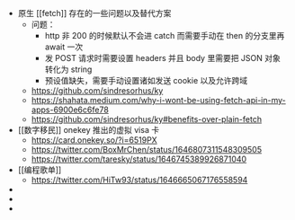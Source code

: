 - 原生 [[fetch]] 存在的一些问题以及替代方案
	- 问题：
		- http 非 200 的时候默认不会进 catch 而需要手动在 then 的分支里再 await 一次
		- 发 POST 请求时需要设置 headers 并且 body 里需要把 JSON 对象转化为 string
		- 预设值缺失，需要手动设置诸如发送 cookie 以及允许跨域
	- https://github.com/sindresorhus/ky
	- https://shahata.medium.com/why-i-wont-be-using-fetch-api-in-my-apps-6900e6c6fe78
	- https://github.com/sindresorhus/ky#benefits-over-plain-fetch
- [[数字移民]] onekey 推出的虚拟 visa 卡
	- https://card.onekey.so/?i=6519PX
	- https://twitter.com/BoxMrChen/status/1646807311548309505
	- https://twitter.com/taresky/status/1646745389926871040
- [[编程歌单]]
	- https://twitter.com/HiTw93/status/1646665067176558594
-
-
-